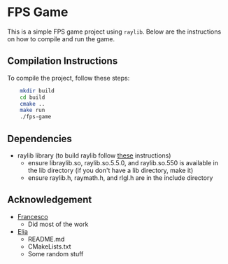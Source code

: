# FPS Game

This is a simple FPS game project using `raylib`. Below are the instructions on how to compile and run the game.

## Compilation Instructions

To compile the project, follow these steps:

```sh
    mkdir build
    cd build
    cmake ..
    make run
    ./fps-game
```

## Dependencies
- raylib library (to build raylib follow [these](https://github.com/raysan5/raylib/wiki/Working-on-GNU-Linux) instructions)
    - ensure libraylib.so, raylib.so.5.5.0, and raylib.so.550 is available in the lib directory (if you don't have a lib directory, make it)
    - ensure raylib.h, raymath.h, and rlgl.h are in the include directory

## Acknowledgement
- [Francesco](https://github.com/froopy090)
    - Did most of the work
- [Elia](https://github.com/Thenewchicken55)
    - README.md
    - CMakeLists.txt
    - Some random stuff
